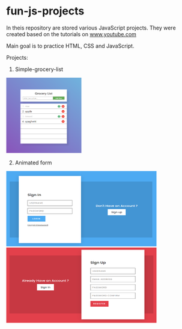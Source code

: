 # fun-js-projects

In theis repository are stored various JavaScript projects. They were created based on the tutorials on www.youtube.com

Main goal is to practice HTML, CSS and JavaScript.

Projects:
1. Simple-grocery-list
<img src="./projects-snapshots/grocery-list.png" alt="drawing" style="width:200px; height: 200px;"/>

2. Animated form
<img src="./projects-snapshots/signin.png" alt="drawing" style="width:400px; height: 200px;"/>
<img src="./projects-snapshots/signup.png" alt="drawing" style="width:400px; height: 200px;"/>
